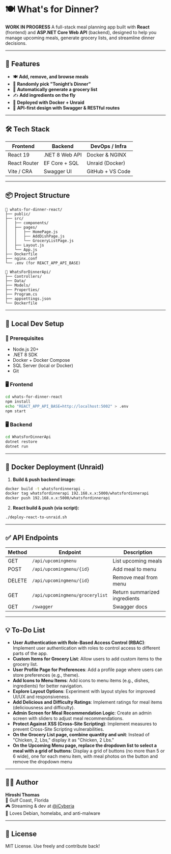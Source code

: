 # 🍽️ What's for Dinner?
**WORK IN PROGRESS**
A full-stack meal planning app built with **React** (frontend) and **ASP.NET Core Web API** (backend), designed to help you manage upcoming meals, generate grocery lists, and streamline dinner decisions.

---

## 🚀 Features

- 🍽️ **Add, remove, and browse meals**
- 🎲 **Randomly pick "Tonight’s Dinner"**
- 🛒 **Automatically generate a grocery list**
- ✍️ **Add ingredients on the fly**
- 📡 **Deployed with Docker + Unraid**
- 🧠 **API-first design with Swagger & RESTful routes**

---

## 🛠 Tech Stack

| Frontend       | Backend            | DevOps / Infra    |
|----------------|--------------------|-------------------|
| React 19       | .NET 8 Web API     | Docker & NGINX    |
| React Router   | EF Core + SQL      | Unraid (Docker)   |
| Vite / CRA     | Swagger UI         | GitHub + VS Code  |

---

## 📦 Project Structure

```
📁 whats-for-dinner-react/
├── public/
├── src/
│   ├── components/
│   ├── pages/
│   │   ├── HomePage.js
│   │   ├── AddDishPage.js
│   │   └── GroceryListPage.js
│   ├── Layout.js
│   └── App.js
├── Dockerfile
├── nginx.conf
└── .env (for REACT_APP_API_BASE)
```

```
📁 WhatsForDinnerApi/
├── Controllers/
├── Data/
├── Models/
├── Properties/
├── Program.cs
├── appsettings.json
└── Dockerfile
```

---

## 🧪 Local Dev Setup

### 🔧 Prerequisites
- Node.js 20+
- .NET 8 SDK
- Docker + Docker Compose
- SQL Server (local or Docker)
- Git

### 🖥 Frontend

```bash
cd whats-for-dinner-react
npm install
echo "REACT_APP_API_BASE=http://localhost:5002" > .env
npm start
```

### 🖥 Backend

```bash
cd WhatsForDinnerApi
dotnet restore
dotnet run
```

---

## 🐳 Docker Deployment (Unraid)

1. **Build & push backend image:**

```bash
docker build -t whatsfordinnerapi .
docker tag whatsfordinnerapi 192.168.x.x:5000/whatsfordinnerapi
docker push 192.168.x.x:5000/whatsfordinnerapi
```

2. **React build & push (via script):**

```bash
./deploy-react-to-unraid.sh
```

---

## ✅ API Endpoints

| Method | Endpoint                       | Description                    |
|--------|--------------------------------|--------------------------------|
| GET    | `/api/upcomingmenu`            | List upcoming meals            |
| POST   | `/api/upcomingmenu/{id}`       | Add meal to menu               |
| DELETE | `/api/upcomingmenu/{id}`       | Remove meal from menu          |
| GET    | `/api/upcomingmenu/grocerylist`| Return summarized ingredients  |
| GET    | `/swagger`                     | Swagger docs                   |

---

## 💡 To-Do List

- **User Authentication with Role-Based Access Control (RBAC)**: Implement user authentication with roles to control access to different parts of the app.
- **Custom Items for Grocery List**: Allow users to add custom items to the grocery list.
- **User Profile Page for Preferences**: Add a profile page where users can store preferences (e.g., theme).
- **Add Icons to Menu Items**: Add icons to menu items (e.g., dishes, ingredients) for better navigation.
- **Explore Layout Options**: Experiment with layout styles for improved UI/UX and responsiveness.
- **Add Delicious and Difficulty Ratings**: Implement ratings for meal items (deliciousness and difficulty).
- **Admin Screen for Meal Recommendation Logic**: Create an admin screen with sliders to adjust meal recommendations.
- **Protect Against XSS (Cross-Site Scripting)**: Implement measures to prevent Cross-Site Scripting vulnerabilities.
- **On the Grocery List page, combine quantity and unit**: Instead of "Chicken, 2, Lbs," display it as "Chicken, 2 Lbs."
- **On the Upcoming Menu page, replace the dropdown list to select a meal with a grid of buttons**: Display a grid of buttons (no more than 5 or 6 wide), one for each menu item, with meal photos on the button and remove the dropdown menu

---

## 👨‍💻 Author

**Hiroshi Thomas**  
📍 Gulf Coast, Florida  
🎮 Streaming & dev at [@iCyberia](https://github.com/iCyberia)  
🐧 Loves Debian, homelabs, and anti-malware

---

## 📜 License

MIT License. Use freely and contribute back!

